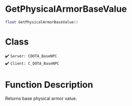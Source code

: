 # GetPhysicalArmorBaseValue
```lua
float GetPhysicalArmorBaseValue()
```
# Class
✔️ `Server: CDOTA_BaseNPC`  
✔️ `Client: C_DOTA_BaseNPC`  

# Function Description
Returns base physical armor value.
